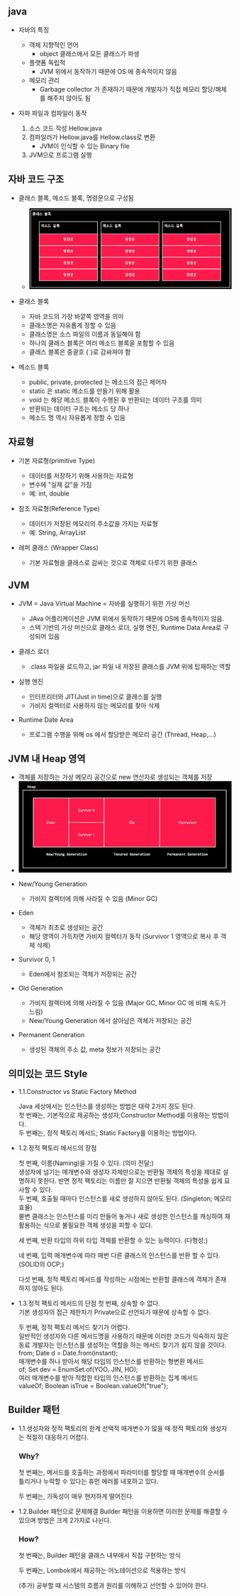 ## java
+ 자바의 특징
    +   객체 지향적인 언어
        - object 클래스에서 모든 클래스가 파생
    +   플랫폼 독립적
        - JVM 위에서 동작하기 때문에 OS 에 종속적이지 않음
    +   메모리 관리
        -   Garbage collector 가 존재하기 때문에 개발자가 직접 메모리 할당/해제를 해주지 않아도 됨
  
+ 자파 파일과 컴파일러 동작
  1. 소스 코드 작성 Hellow.java 
  2. 컴파일러가 Hellow.java를 Hellow.class로 변환
      - JVM이 인식할 수 있는 Binary file
  3. JVM으로 프로그램 실행


## 자바 코드 구조
+  클래스 블록, 메소드 블록, 명령문으로 구성됨
     - ![자바코드구조](../정리/img_java/자바코드구조.png)
  
+ 클래스 블록
  - 자바 코드의 가장 바깥쪽 영역을 의미
  - 클래스명은  자유롭게 정할 수 있음
  - 클래스명은 소스 파일의 이름과 동일해야 함
  - 하나의 클래스 블록은 여러 메소드 블록을 포함할 수 있음
  - 클래스 블록은 중괄호 { }로 감싸져야 함
  
+ 메소드 블록
  - public, private, protected 는 메소드의 접근 제어자
  - static 은 static 메소드를 만들기 위해 활용
  - void 는 해당 메소드 블록이 수행된 후 반환되는 데이터 구조를 의미
  - 반환되는 데이터 구조는 메소드 당 하나
  - 메소드 명 역시 자유롭게 정할 수 있음

## 자료형
+ 기본 자료형(primitive Type)
  - 데이터를 저장하기 위해 사용하는 자료형
  - 변수에 "실제 값"을 가짐
  - 예: int, double
  
+ 참조 자료형(Reference Type)
  - 데이터가 저장된 메모리의 주소값을 가지는 자료형
  - 예: String, ArrayList
  
+ 래퍼 클래스 (Wrapper Class)
  - 기본 자료형을 클래스로 감싸는 것으로 객체로 다루기 위한 클래스
  
  
## JVM
+ JVM = Java Virtual Machine = 자바를 실행하기 위한 가상 머신
  - JAva 어플리케이션은 JVM 위에서 동작하기 때문에 OS에 종속적이지 않음.
  - 스택 기반의 가상 머신으로 클래스 로더, 실행 엔진, Runtime Data Area로 구성되어 있음

+ 클래스 로더
  - .class 파일을 로드하고, jar 파일 내 저장된 클래스를 JVM 위에 탑재하는 역할
  
+ 실행 엔진
  - 인터프리터와 JIT(Just in time)으로 클래스를 실행
  - 가비지 컬렉터로 사용하지 않는 메모리를 찾아 삭제

+ Runtime Date Area
  - 프로그램 수행을 위해 os 에서 할당받은 메모리 공간 (Thread, Heap,...)

## JVM 내 Heap 영역
  - 객체를 저장하는 가상 메모리 공간으로 new 연산자로 생성되는 객체를 저장
  - ![JVM 내 Heap 영역](../정리/img_java/JVM내Heap영역.png)
  
  + New/Young Generation
    - 가비지 컬렉터에 의해 사라질 수 있음 (Minor GC)
  
  + Eden
    - 객체가 최초로 생성되는 공간
    - 해당 영역이 가득차면 가비지 컬렉터가 동작 (Survivor 1 영역으로 복사 후 객체 삭제)
  
  + Survivor 0, 1
    - Eden에서 참조되는 객체가 저장되는 공간   

  + Old Generation
    - 가비지 컬렉터에 의해 사라질 수 있음 (Major GC, Minor GC 에 비해 속도가 느림)
    - New/Young Generation 에서 살아남은 객체가 저장되는 공간

  + Permanent Generation
    - 생성된 객체의 주소 값, meta 정보가 저장되는 공간  


## 의미있는 코드 Style

+ 1.1.Constructor vs Static Factory Method

    Java 세상에서는 인스턴스를 생성하는 방법은 대략 2가지 정도 된다. <br>
    첫 번째는, 기본적으로 제공하는 생성자;Constructor Method를 이용하는 방법이다.<br>
    두 번째는, 정적 팩토리 메서드; Static Factory를 이용하는 방법이다.<br>



+ 1.2.정적 팩토리 메서드의 장점

    첫 번째, 이름(Naming)을 가질 수 있다. (의미 전달;)<br>
        생성자에 넘기는 매개변수와 생성자 자체만으로는 반환될 객체의 특성을 제대로 설명하지 못한다. 반면 정적 팩토리는 이름만 잘 지으면 반환될 객체의 특성을 쉽게 묘사할 수 있다.<br>
    두 번째, 호출될 때마다 인스턴스를 새로 생성하지 않아도 된다. (Singleton; 메모리 효율)<br>
        불변 클래스는 인스턴스를 미리 만들어 놓거나 새로 생성한 인스턴스를 캐싱하여 재활용하는 식으로 불필요한 객체 생성을 피할 수 있다.<br>

    세 번째, 반환 타입의 하위 타입 객체를 반환할 수 있는 능력이다. (다형성;)<br>

    네 번째, 입력 매개변수에 따라 매번 다른 클래스의  인스턴스를 반환 할 수 있다.(SOLID의 OCP;)<br>

    다섯 번째, 정적 팩토리 메서드를 작성하는 시점에는 반환할 클래스에 객체가 존재하지 않아도 된다.<br>


+ 1.3.정적 팩토리 메서드의 단점
    첫 번째, 상속할 수 없다.<br>
        기본 생성자의 접근 제한자가 Private으로 선언되기 때문에 상속할 수 없다.<br>

    두 번째, 정적 팩토리 메서드 찾기가 어렵다.<br>
        일반적인 생성자와 다른 메서드명을 사용하기 때문에 이러한 코드가 익숙하지 않은 동료 개발자는 인스턴스를 생성하는 역할을 하는 메서드 찾기가 쉽지 않을 것이다.<br>
        from; Date d = Date.from(instant);<br>
        매개변수를 하나 받아서 해당 타입의 인스턴스를 반환하는 형변환 메서드<br>
        of; Set<Developer> dev = EnumSet.of(YOO, JIN, HO);<br>
        여러 매개변수를 받아 적합한 타입의 인스턴스를 반환하는 집계 메서드<br>
        valueOf; Boolean isTrue = Boolean.valueOf("true");<br>


## Builder 패턴

+ 1.1.생성자와 정적 팩토리의 한계
    선택적 매개변수가 많을 때 정적 팩토리와 생성자는 적절히 대응하기 어렵다.<br>

    ### Why?
    첫 번째는, 메서드를 호출하는 과정에서 파라미터를 할당할 때 매개변수의 순서를 틀리거나 누락할 수 있다는 휴먼 에러를 내포하고 있다.<br>

    두 번째는, 가독성이 매우 현저하게 떨어진다.<br>

+ 1.2.Builder 패턴으로 문제해결
	Builder 패턴을 이용하면 이러한 문제를 해결할 수 있으며 방법은 크게 2가지로 나뉜다.<br>

    ### How? 
    첫 번째는, Builder 패턴을 클래스 내부에서 직접 구현하는 방식<br>

    두 번째는, Lombok에서 제공하는 어노테이션으로 적용하는 방식<br>


    (추가) 공부할 때 시스템의 흐름과 원리를 이해하고 선언할 수 있어야 한다.<br>
